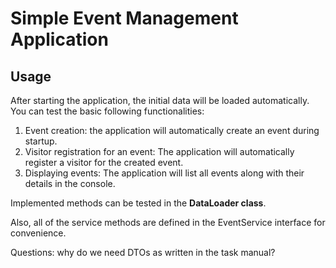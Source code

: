 # Simple Event Management Application

## Usage
After starting the application, the initial data will be loaded automatically. You can test the basic following functionalities:

1) Event creation: the application will automatically create an event during startup.
2) Visitor registration for an event: The application will automatically register a visitor for the created event.
3) Displaying events: The application will list all events along with their details in the console.

Implemented methods can be tested in the **DataLoader class**.

Also, all of the service methods are defined in the EventService interface for convenience. 

Questions: why do we need DTOs as written in the task manual?
